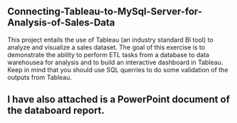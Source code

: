 ## Connecting-Tableau-to-MySql-Server-for-Analysis-of-Sales-Data
This project entails the use of Tableau (an industry standard BI tool) to analyze and visualize a sales dataset.
The goal of this exercise is to demonstrate the ability to perform ETL tasks from a database to data warehousea for analysis and to build an interactive dashboard in Tableau.
Keep in mind that you should use SQL querries to do some validation of the outputs from Tableau.

## I have also attached is a PowerPoint document of the databoard report.

